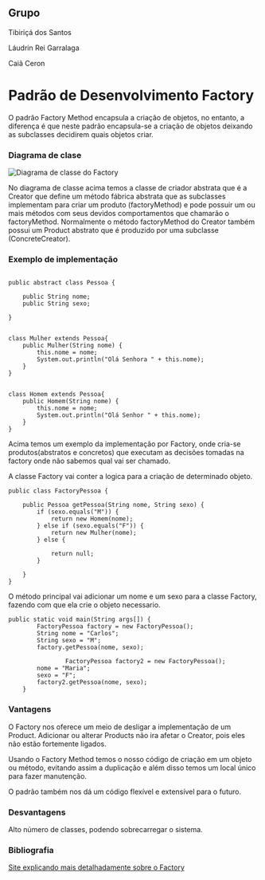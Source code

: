 ## Grupo
Tibiriçá dos Santos

Láudrin Rei Garralaga

Caiã Ceron

# Padrão de Desenvolvimento Factory

O padrão Factory Method encapsula a criação de objetos, no entanto, a diferença é que neste padrão encapsula-se a criação de objetos deixando as subclasses decidirem quais objetos criar.
### Diagrama de clase

![Diagrama de classe do Factory](http://videos.web-03.net/artigos/Higor_Medeiros/PadraoFactoryMethod/PadraoFactoryMethod1.jpg)

No diagrama de classe acima temos a classe de criador abstrata que é a Creator que define um método fábrica abstrata que as subclasses implementam para criar um produto (factoryMethod) e pode possuir um ou mais métodos com seus devidos comportamentos que chamarão o factoryMethod. Normalmente o método factoryMethod do Creator também possui um Product abstrato que é produzido por uma subclasse (ConcreteCreator).

### Exemplo de implementação
```

public abstract class Pessoa {

    public String nome;
    public String sexo;
    
}


class Mulher extends Pessoa{
    public Mulher(String nome) {
		this.nome = nome;
		System.out.println("Olá Senhora " + this.nome);
	}
}


class Homem extends Pessoa{
    public Homem(String nome) {
		this.nome = nome;
		System.out.println("Olá Senhor " + this.nome);
	}
}

```
Acima temos um exemplo da implementação por Factory, onde cria-se produtos(abstratos e concretos) que executam as decisões tomadas na factory onde não sabemos qual vai ser chamado.

A classe Factory vai conter a logica para a criação de determinado objeto.

```
public class FactoryPessoa {

    public Pessoa getPessoa(String nome, String sexo) {
        if (sexo.equals("M")) {
            return new Homem(nome);
        } else if (sexo.equals("F")) {
            return new Mulher(nome);
        } else {

            return null;
        }

    }
}
```
O método principal vai adicionar um nome e um sexo para a classe Factory, fazendo com que ela crie o objeto necessario.
```
public static void main(String args[]) {
		FactoryPessoa factory = new FactoryPessoa();
		String nome = "Carlos";
		String sexo = "M";
		factory.getPessoa(nome, sexo);
                
                FactoryPessoa factory2 = new FactoryPessoa();
		nome = "Maria";
		sexo = "F";
		factory2.getPessoa(nome, sexo);
	}
```


### Vantagens

O Factory nos oferece um meio de desligar a implementação de um Product. Adicionar ou alterar Products não ira afetar o Creator, pois eles não estão fortemente ligados.

Usando o Factory Method temos o nosso código de criação em um objeto ou método, evitando assim a duplicação e além disso temos um local único para fazer manutenção.

O padrão também nos dá um código flexível e extensível para o futuro.

### Desvantagens

Alto número de classes, podendo sobrecarregar o sistema.

### Bibliografia

[Site explicando mais detalhadamente sobre o Factory](https://www.devmedia.com.br/padrao-de-projeto-factory-method-em-java/26348)
